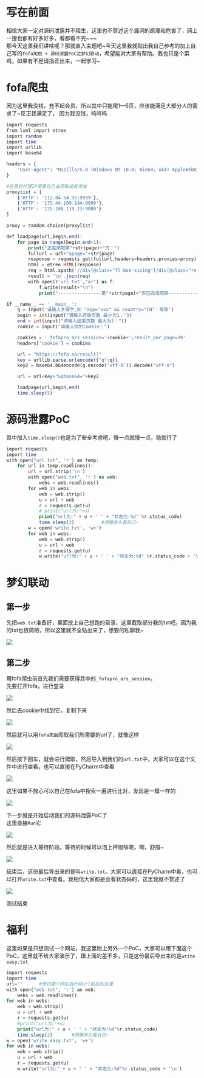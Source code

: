 写在前面
====

相信大家一定对源码泄露并不陌生，这里也不赘述这个漏洞的原理和危害了，网上一搜也都有好多好多，看都看不完~~~  
那今天这里我们讲啥呢？那就直入主题吧~今天这里我就贴出我自己参考的加上自己写的`fofa爬虫 + 源码泄露PoC之梦幻联动`，希望能对大家有帮助。我也只是个菜鸡，如果有不足请指正出来，一起学习~

fofa爬虫
======

因为这里我没钱，充不起会员，所以其中只能爬1—5页，应该能满足大部分人的需求了~反正我满足了， 因为我没钱，呜呜呜

```php
import requests
from lxml import etree
import random
import time
import urllib
import base64

headers = {
    "User-Agent": "Mozilla/5.0 (Windows NT 10.0; Win64; x64) AppleWebKit/537.36 (KHTML, like Gecko) Chrome/54.0.2840.99 Safari/537.36",
}

#这里的代理IP需要自己去爬取或者添加
proxylist = [
    {'HTTP': '112.84.54.35:9999'},
    {'HTTP': '175.44.109.144:9999'},
    {'HTTP': '125.108.119.23:9000'}
]

proxy = random.choice(proxylist)

def loadpage(url,begin,end):
    for page in range(begin,end+1):
        print("正在爬取第"+str(page)+"页：")
        fullurl = url+"&page="+str(page)
        response = requests.get(fullurl,headers=headers,proxies=proxy).text
        html = etree.HTML(response)
        req = html.xpath('//div[@class="fl box-sizing"]/div[@class="re-domain"]/a[@target="_blank"]/@href')
        result = '\n'.join(req)
        with open(r'url.txt',"a+") as f:
            f.write(result+"\n")
            print("----------------第"+str(page)+"页已完成爬取----------------"+'\n')

if __name__ == '__main__':
    q = input('请输入关键字,如 "app="xxx" && country="CN"：等等')
    begin = int(input("请输入开始页数 最小为1："))
    end = int(input("请输入结束页数 最大为5："))
    cookie = input("请输入你的Cookie：")

    cookies = '_fofapro_ars_session='+cookie+';result_per_page=20'
    headers['cookie'] = cookies

    url = "https://fofa.so/result?"
    key = urllib.parse.urlencode({"q":q})
    key2 = base64.b64encode(q.encode('utf-8')).decode("utf-8")

    url = url+key+"&qbase64="+key2

    loadpage(url,begin,end)
    time.sleep(5)
```

源码泄露PoC
=======

其中加入`time.sleep()`也是为了安全考虑吧，慢一点就慢一点，稳就行了

```php
import requests
import time
with open("url.txt", 'r') as temp:
    for url in temp.readlines():
        url = url.strip('\n')
        with open("web.txt", 'r') as web:
            webs = web.readlines()
        for web in webs:
            web = web.strip()
            u = url + web
            r = requests.get(u)
            # print("url为:"+u)
            print("url为:" + u + ' ' + "状态为:%d" %r.status_code)
            time.sleep(2)          #想睡多久看自己~
        w = open('write.txt', 'w+')
        for web in webs:
            web = web.strip()
            u = url + web
            r = requests.get(u)
            w.write("url为:" + u + ' ' + "状态为:%d" %r.status_code + '\n')
```

梦幻联动
====

第一步
---

先把`web.txt`准备好，里面放上自己想跑的目录，这里截取部分我的txt吧。因为我的txt也很简陋，所以这里就不全贴出来了，想要的私聊我~

[![](https://shs3.b.qianxin.com/attack_forum/2021/12/attach-84932093554547ba10998133c86b75519e9cec77.jpg)](https://shs3.b.qianxin.com/attack_forum/2021/12/attach-84932093554547ba10998133c86b75519e9cec77.jpg)

第二步
---

用fofa爬虫前首先我们需要获得其中的`_fofapro_ars_session`。  
先要打开fofa，进行登录

[![](https://shs3.b.qianxin.com/attack_forum/2021/12/attach-e5f3faf90ecc8b7a320396b76a7575ae466c4deb.jpg)](https://shs3.b.qianxin.com/attack_forum/2021/12/attach-e5f3faf90ecc8b7a320396b76a7575ae466c4deb.jpg)

然后去cookie中找到它，复制下来

[![](https://shs3.b.qianxin.com/attack_forum/2021/12/attach-e842e5f176ce862445c06f29fbc8491b6d49ed57.jpg)](https://shs3.b.qianxin.com/attack_forum/2021/12/attach-e842e5f176ce862445c06f29fbc8491b6d49ed57.jpg)

然后就可以用`fofa爬虫`爬取我们所需要的url了，就像这样

[![](https://shs3.b.qianxin.com/attack_forum/2021/12/attach-516b2ba24a65f92d6d93df436995ffce0c8a23af.jpg)](https://shs3.b.qianxin.com/attack_forum/2021/12/attach-516b2ba24a65f92d6d93df436995ffce0c8a23af.jpg)

然后按下回车，就会进行爬取，然后导入到我们的`url.txt`中，大家可以在这个文件中进行查看，也可以直接在PyCharm中查看

[![](https://shs3.b.qianxin.com/attack_forum/2021/12/attach-69d9b55474d4a8fc554a1dbf4d563231d98c9352.jpg)](https://shs3.b.qianxin.com/attack_forum/2021/12/attach-69d9b55474d4a8fc554a1dbf4d563231d98c9352.jpg)

这里如果不放心可以自己在fofa中搜索一遍进行比对，发现是一模一样的

[![](https://shs3.b.qianxin.com/attack_forum/2021/12/attach-cdfb820e40c9a03cac7400ef49602ade0aafc6ef.jpg)](https://shs3.b.qianxin.com/attack_forum/2021/12/attach-cdfb820e40c9a03cac7400ef49602ade0aafc6ef.jpg)

下一步就是开始启动我们的源码泄露PoC了  
这里直接`Run`它

[![](https://shs3.b.qianxin.com/attack_forum/2021/12/attach-0d28e1d94b692e4c4c49b85db25870d57faa36fb.jpg)](https://shs3.b.qianxin.com/attack_forum/2021/12/attach-0d28e1d94b692e4c4c49b85db25870d57faa36fb.jpg)

然后就是进入等待阶段。等待的时候可以泡上杯咖啡喝，啊，舒服~

[![](https://shs3.b.qianxin.com/attack_forum/2021/12/attach-e21350fa658b55304fb5a6f1656903950f99e399.jpg)](https://shs3.b.qianxin.com/attack_forum/2021/12/attach-e21350fa658b55304fb5a6f1656903950f99e399.jpg)

结束后，这份最后导出来的是叫`write.txt`。大家可以直接在PyCharm中看，也可以打开`write.txt`中查看。我相信大家都是会看状态码的，这里我就不赘述了

[![](https://shs3.b.qianxin.com/attack_forum/2021/12/attach-3ccb75ba31608131017d44121ea378265d3a9b6a.jpg)](https://shs3.b.qianxin.com/attack_forum/2021/12/attach-3ccb75ba31608131017d44121ea378265d3a9b6a.jpg)

测试结束

福利
==

这里如果是只想测试一个网站，我这里附上另外一个PoC，大家可以用下面这个PoC，这里就不给大家演示了，跟上面的差不多，只是这份最后导出来的是`write easy.txt`

```php
import requests
import time
url=''      #想扫哪个网站自行将url粘贴到这里
with open("web.txt", 'r') as web:
    webs = web.readlines()
for web in webs:
    web = web.strip()
    u = url + web
    r = requests.get(u)
    #print("url为:"+u)
    print("url为:" + u + ' ' + "状态为:%d"%r.status_code)
    time.sleep(2)       #想睡多久看自己~
w = open('write easy.txt', 'w+')
for web in webs:
    web = web.strip()
    u = url + web
    r = requests.get(u)
    w.write("url为:" + u + ' ' + "状态为:%d"%r.status_code + '\n')
```